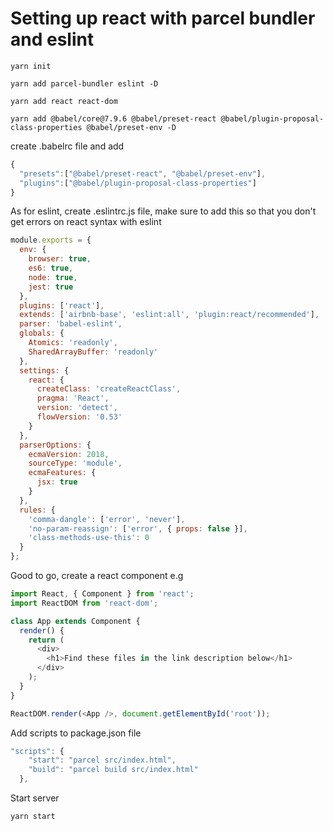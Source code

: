 # Setting up react with parcel bundler and eslint

```
yarn init
```

```
yarn add parcel-bundler eslint -D
```

```
yarn add react react-dom
```

```
yarn add @babel/core@7.9.6 @babel/preset-react @babel/plugin-proposal-class-properties @babel/preset-env -D
```

create .babelrc file and add

```javascript
{
  "presets":["@babel/preset-react", "@babel/preset-env"],
  "plugins":["@babel/plugin-proposal-class-properties"]
}
```

As for eslint, create .eslintrc.js file, make sure to add this so that you don't get errors on react syntax with eslint

```javascript
module.exports = {
  env: {
    browser: true,
    es6: true,
    node: true,
    jest: true
  },
  plugins: ['react'],
  extends: ['airbnb-base', 'eslint:all', 'plugin:react/recommended'],
  parser: 'babel-eslint',
  globals: {
    Atomics: 'readonly',
    SharedArrayBuffer: 'readonly'
  },
  settings: {
    react: {
      createClass: 'createReactClass',
      pragma: 'React',
      version: 'detect',
      flowVersion: '0.53'
    }
  },
  parserOptions: {
    ecmaVersion: 2018,
    sourceType: 'module',
    ecmaFeatures: {
      jsx: true
    }
  },
  rules: {
    'comma-dangle': ['error', 'never'],
    'no-param-reassign': ['error', { props: false }],
    'class-methods-use-this': 0
  }
};
```

Good to go, create a react component e.g

```javascript
import React, { Component } from 'react';
import ReactDOM from 'react-dom';

class App extends Component {
  render() {
    return (
      <div>
        <h1>Find these files in the link description below</h1>
      </div>
    );
  }
}

ReactDOM.render(<App />, document.getElementById('root'));
```

Add scripts to package.json file

```javascript
"scripts": {
    "start": "parcel src/index.html",
    "build": "parcel build src/index.html"
  },
```

Start server

```
yarn start
```

